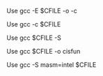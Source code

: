 Use gcc -E $CFILE -o -c

Use gcc -c $CFILE

Use gcc $CFILE -S

Use gcc $CFILE -o cisfun

Use gcc -S masm=intel $CFILE
